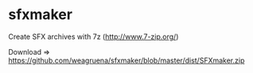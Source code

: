 sfxmaker
========

Create SFX archives with 7z (http://www.7-zip.org/)


Download => https://github.com/weagruena/sfxmaker/blob/master/dist/SFXmaker.zip

